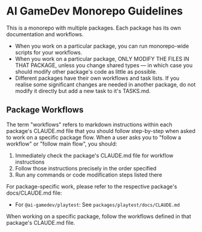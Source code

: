 # AI GameDev Monorepo Guidelines

This is a monorepo with multiple packages. Each package has its own documentation and workflows.

* When you work on a particular package, you can run monorepo-wide scripts for your workflows.
* When you work on a particular package, ONLY MODIFY THE FILES IN THAT PACKAGE, unless you change shared types — in which case you should modify other package's code as little as possible.
* Different packages have their own workflows and task lists. If you realise some significant changes are needed in another package, do not modify it directly but add a new task to it's TASKS.md.

## Package Workflows

The term "workflows" refers to markdown instructions within each package's CLAUDE.md file that you should follow step-by-step when asked to work on a specific package flow. When a user asks you to "follow a workflow" or "follow main flow", you should:

1. Immediately check the package's CLAUDE.md file for workflow instructions
2. Follow those instructions precisely in the order specified
3. Run any commands or code modification steps listed there

For package-specific work, please refer to the respective package's docs/CLAUDE.md file:

- For `@ai-gamedev/playtest`: See `packages/playtest/docs/CLAUDE.md`

When working on a specific package, follow the workflows defined in that package's CLAUDE.md file.